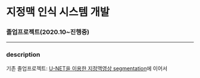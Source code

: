# 지정맥 인식 시스템 개발

### 졸업프로젝트(2020.10~진행중)
--------
### description
기존 졸업프로젝트: [U-NET을 이용한 지정맥영상 segmentation](https://github.com/sohyeon98720/deepLearning_UNET)에 이어서 
